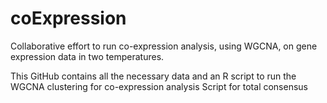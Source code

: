 # coExpression
Collaborative effort to run co-expression analysis, using WGCNA, on gene expression data in two temperatures.

This GitHub contains all the necessary data and an R script to run the WGCNA clustering for co-expression analysis
Script for total consensus
